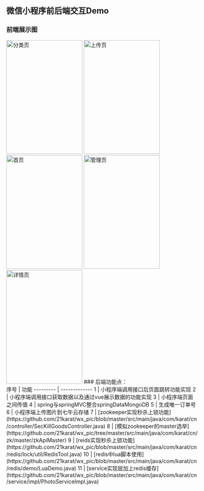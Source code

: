 ## 微信小程序前后端交互Demo<br>
### 前端展示图
<img src="https://qiniu.in2off50.com/uploads/20190402/AF0448A5A657AB13.png" width="200" height="300" alt="分类页"/>
<img src="https://qiniu.in2off50.com/uploads/20190402/B3914665A980C15F.png" width="200" height="300" alt="上传页"/>
<img src="https://qiniu.in2off50.com/uploads/20190402/9C0744D8AD66D056.png" width="200" height="300" alt="首页"/>
<img src="https://qiniu.in2off50.com/uploads/20190402/B3884DA1857BCC52.png" width="200" height="300" alt="管理页"/>
<img src="https://qiniu.in2off50.com/uploads/20190402/C3BF4917AC69C56B.png" width="200" height="300" alt="详情页"/>
### 后端功能点：<br>
 序号  | 功能
 --------- | -------------
 1 | 小程序端调用接口后页面跳转功能实现
 2 | 小程序端调用接口获取数据以及通过vue展示数据的功能实现
 3 | 小程序端页面之间传值
 4 | spring与springMVC整合springDataMongoDB
 5 | 生成唯一订单号
 6 | 小程序端上传图片到七牛云存储
 7 | [zookeeper实现秒杀上锁功能](https://github.com/21karat/wx_pic/blob/master/src/main/java/com/karat/cn/controller/SecKillGoodsController.java)
 8 | [模拟zookeeper的master选举](https://github.com/21karat/wx_pic/tree/master/src/main/java/com/karat/cn/zk/master/zkApiMaster)
 9 | [reids实现秒杀上锁功能](https://github.com/21karat/wx_pic/blob/master/src/main/java/com/karat/cn/redis/lock/util/RedisTool.java)
 10 | [redis中lua脚本使用](https://github.com/21karat/wx_pic/blob/master/src/main/java/com/karat/cn/redis/demo/LuaDemo.java)
 11 | [service实现层加上redis缓存](https://github.com/21karat/wx_pic/blob/master/src/main/java/com/karat/cn/service/impl/PhotoServiceImpl.java)
